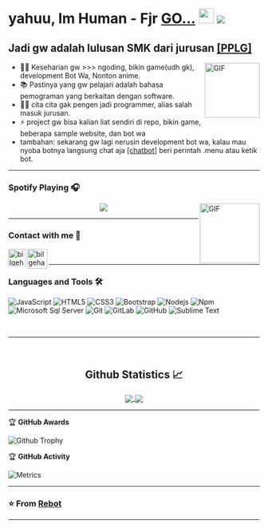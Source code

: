 # yahuu, Im Human - Fjr [GO...][website] <img width="30px" src="https://media.tenor.com/images/3b388fe03da271d2674faf85eb7c3fcd/tenor.gif" />                                                    <img src="https://komarev.com/ghpvc/?username=Fjr-api&color=brightgreen&style=plastic&label=%F0%9F%91%80+Profile+Views">

## Jadi gw adalah lulusan SMK dari jurusan [[PPLG]](https://smkn2-bjm.sch.id/?page_id=1047)

<img align="right" alt="GIF" height="110px" src="https://media.giphy.com/media/du3J3cXyzhj75IOgvA/giphy.gif" />

- 👨‍💻 Keseharian gw >>> ngoding, bikin game(udh gk), development Bot Wa, Nonton anime.
- 📚 Pastinya yang gw pelajari adalah bahasa pemograman yang berkaitan dengan software.
- 💪🏼 cita cita gak pengen jadi programmer, alias salah masuk jurusan.
- ⚡ project gw bisa kalian liat sendiri di repo, bikin game, beberapa sample website, dan bot wa
- tambahan: sekarang gw lagi nerusin development bot wa, kalau mau nyoba botnya langsung chat aja [[chatbot]](https://wa.me/6289699872867?text=.menu) beri perintah .menu atau ketik bot.

---

### Spotify Playing 🎧

<img align="right" alt="GIF" height="120" src="https://media.giphy.com/media/J5B1Y8QZnzXXbLQIBu/giphy.gif" />


<p align="center">
  <a href="https://open.spotify.com/user/31qyfdxfzywbd7yb5vqcwmyxwlpm?si=52a367cacc1a4a83" target="_blank"><img src="https://novatorem.bgstatic.vercel.app/api/spotify"/></a>
</p>


---

<!-- <img align="right" src="http://estruyf-github.azurewebsites.net/api/VisitorHit?user=Bgstatic&repo=Bgstatic&countColorcountColor&countColor=%237B1E7B"/> -->

### Contact with me 📝


[<img align="left" alt="bilgehangecici | LinkedIn" width="35px" src="https://i.pinimg.com/originals/de/b4/6f/deb46f02a59e3b3a2aa58fac16290d63.gif" />][wa]
[<img align="left" alt="bilgehangecici | Instagram" width="40px" src="https://thumbs.gfycat.com/OrnateOrneryFoal-max-1mb.gif" />][instagram]

<br />

---

### Languages and Tools 🛠 

![JavaScript](https://img.shields.io/badge/-JavaScript-%23F7DF1C?style=flat-square&logo=javascript&logoColor=000000&labelColor=%23F7DF1C&color=%23FFCE5A)
![HTML5](https://img.shields.io/badge/-HTML5-%23E44D27?style=flat-square&logo=html5&logoColor=ffffff)
![CSS3](https://img.shields.io/badge/-CSS3-%231572B6?style=flat-square&logo=css3)
![Bootstrap](https://img.shields.io/badge/-Bootstrap-563D7C?style=flat-square&logo=Bootstrap)
![Nodejs](https://img.shields.io/badge/-Nodejs-339933?style=flat-square&logo=Node.js&logoColor=ffffff)
![Npm](https://img.shields.io/badge/-npm-CB3837?style=flat-square&logo=npm)
![Microsoft Sql Server](https://img.shields.io/badge/-Sql%20Server-CC2927?style=flat-square&logo=microsoft-sql-server&logoColor=ffffff)
![Git](https://img.shields.io/badge/-Git-%23F05032?style=flat-square&logo=git&logoColor=%23ffffff)
![GitLab](https://img.shields.io/badge/-GitLab-FCA121?style=flat-square&logo=gitlab)
![GitHub](https://img.shields.io/badge/-GitHub-181717?style=flat-square&logo=github)
![Sublime Text](http://img.shields.io/badge/-Sublime-007ACC?style=flat-square&logo=sublime-text-code&logoColor=ffffff)

<br/>

---

<br/>

  <h2 align="center"> Github Statistics 📈 </h2>
  
  <div align="center"> 
     <a href="">
      <img align="center" src="https://github-readme-stats-sigma-five.vercel.app/api?username=Fjr-api&show_icons=true&include_all_commits=true&count_private=true&theme=react&line_height=40" />
    </a>
    <a href="">
      <img align="center" src="https://github-readme-stats.vercel.app/api/top-langs/?username=Fjr-api&theme=react&line_height=40&hide=css"/>
    </a>
</div
  
<br/>

---
  <summary>&#127942 <b>GitHub Awards</b>
</summary>

![Github Trophy](https://github-profile-trophy.vercel.app/?username=Fjr-api)


<summary>&#127942 <b>GitHub Activity</b>
</summary>

![Metrics](https://metrics.lecoq.io/Fjr-api?template=classic&repositories.forks=true&languages=1&languages.colors=github&languages.threshold=0%25&config.timezone=Asia%2FMakassar)

---

 ### ⭐️ From [Rebot](https://github.com/Fjr-api) ### 
 
---

[website]: https://rebot-studio.my.id
[instagram]: https://www.instagram.com/a.fxjrre_
[wa]: https://wa.me/6289692509996
